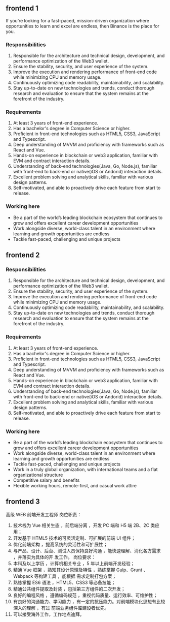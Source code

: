 ## frontend 1

If you’re looking for a fast-paced, mission-driven organization where opportunities to learn and excel are endless, then Binance is the place for you.

### Responsibilities

1. Responsible for the architecture and technical design, development, and performance optimization of the Web3 wallet.
2. Ensure the stability, security, and user experience of the system.
3. Improve the execution and rendering performance of front-end code while minimizing CPU and memory usage.
4. Continuously optimizing code readability, maintainability, and scalability.
5. Stay up-to-date on new technologies and trends, conduct thorough research and evaluation to ensure that the system remains at the forefront of the industry.

### Requirements

1. At least 3 years of front-end experience.
2. Has a bachelor's degree in Computer Science or higher.
3. Proficient in front-end technologies such as HTML5, CSS3, JavaScript and Typescript.
4. Deep understanding of MVVM and proficiency with frameworks such as React and Vue.
5. Hands-on experience in blockchain or web3 application, familiar with EVM and contract interaction details.
6. Understanding of back-end technologies(Java, Go, Node.js), familiar with front-end to back-end or native(iOS or Andorid) interaction details.
7. Excellent problem solving and analytical skills, familiar with various design patterns.
8. Self-motivated, and able to proactively drive each feature from start to release.

### Working here

- Be a part of the world’s leading blockchain ecosystem that continues to grow and offers excellent career development opportunities
- Work alongside diverse, world-class talent in an environment where learning and growth opportunities are endless
- Tackle fast-paced, challenging and unique projects

## frontend 2

### Responsibilities

1. Responsible for the architecture and technical design, development, and performance optimization of the Web3 wallet.
2. Ensure the stability, security, and user experience of the system.
3. Improve the execution and rendering performance of front-end code while minimizing CPU and memory usage.
4. Continuously optimizing code readability, maintainability, and scalability.
5. Stay up-to-date on new technologies and trends, conduct thorough research and evaluation to ensure that the system remains at the forefront of the industry.

### Requirements

1. At least 3 years of front-end experience.
2. Has a bachelor's degree in Computer Science or higher.
3. Proficient in front-end technologies such as HTML5, CSS3, JavaScript and Typescript.
4. Deep understanding of MVVM and proficiency with frameworks such as React and Vue.
5. Hands-on experience in blockchain or web3 application, familiar with EVM and contract interaction details.
6. Understanding of back-end technologies(Java, Go, Node.js), familiar with front-end to back-end or native(iOS or Andorid) interaction details.
7. Excellent problem solving and analytical skills, familiar with various design patterns.
8. Self-motivated, and able to proactively drive each feature from start to release.

### Working here

- Be a part of the world’s leading blockchain ecosystem that continues to grow and offers excellent career development opportunities
- Work alongside diverse, world-class talent in an environment where learning and growth opportunities are endless
- Tackle fast-paced, challenging and unique projects
- Work in a truly global organization, with international teams and a flat organizational structure
- Competitive salary and benefits
- Flexible working hours, remote-first, and casual work attire

## frontend 3

⾼级 WEB 前端开发⼯程师
岗位职责：

1. 技术栈为 Vue 相关⽣态 ，前后端分离 ，开发 PC 端和 H5 端 2B、2C 类应⽤；
2. 开发基于 HTML5 技术的可灵活定制、可扩展的前端 UI 组件；
3. 优化前端架构 ，提⾼系统的灵活性和可扩展性；
4. 与产品、设计、后台、测试⼈员保持良好沟通 ，能快速理解、消化各⽅需求 ，并落实为具体的开
   发⼯作。
   岗位要求：
5. 本科及以上学历 ，计算机相关专业 ，5 年以上前端开发经验；
6. 精通 Vue 框架 ，熟知其设计原理及特性 ，熟练掌握 Gulp、Grunt 、Webpack 等构建⼯具 ，能根据
   需求定制打包⽅案；
7. 熟练掌握 ES6 语法 ，HTML5、CSS3 等必备技能；
8. 精通公共组件提取及封装 ，包括第三⽅组件的⼆次开发；
9. 良好的编程⻛格 ，遵循编码规范 ，重视代码质量、运⾏效率、可维护性；
10. 有良好的沟通能⼒、学习能⼒ ，有⼀定的抗压能⼒。对前端模块化思想有⽐较深⼊的理解 ，有过
    前端业务组件库建设者优先。
11. 可以接受海外⼯作，⼯作地点迪拜。
